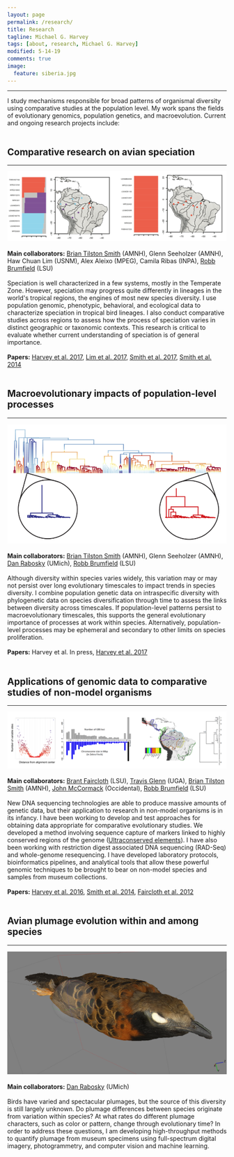 ```yaml
---
layout: page
permalink: /research/
title: Research
tagline: Michael G. Harvey
tags: [about, research, Michael G. Harvey]
modified: 5-14-19
comments: true
image:
  feature: siberia.jpg
---
```


***

I study mechanisms responsible for broad patterns of organismal diversity using comparative studies at the population level. My work spans the fields of evolutionary genomics, population genetics, and macroevolution. Current and ongoing research projects include:
<br><br>

## Comparative research on avian speciation
***

![structure!](/images/structure.png)
<br><br>
**Main collaborators:** <a href="https://briantilstonsmith.wordpress.com/" target="_blank">Brian Tilston Smith</a> (AMNH), Glenn Seeholzer (AMNH), Haw Chuan Lim (USNM), Alex Aleixo (MPEG), Camila Ribas (INPA), <a href="https://sites01.lsu.edu/faculty/brumfieldlab/" target="_blank">Robb Brumfield</a> (LSU)
<br><br>
Speciation is well characterized in a few systems, mostly in the Temperate Zone. However, speciation may progress quite differently in lineages in the world's tropical regions, the engines of most new species diversity. I use population genomic, phenotypic, behavioral, and ecological data to characterize speciation in tropical bird lineages. I also conduct comparative studies across regions to assess how the process of speciation varies in distinct geographic or taxonomic contexts. This research is critical to evaluate whether current understanding of speciation is of general importance. 
<br><br>
**Papers:** <a href="http://mgharvey.github.io/docs/Harveyetal2017b.pdf" target="_blank">Harvey et al. 2017</a>, <a href="http://mgharvey.github.io/docs/Limetal2017.pdf" target="_blank">Lim et al. 2017</a>, <a href="http://journals.plos.org/plosbiology/article?id=10.1371/journal.pbio.2001073" target="_blank">Smith et al. 2017</a>, <a href="http://mgharvey.github.io/docs/Smithetal2014b.pdf" target="_blank">Smith et al. 2014</a>
<br><br>

## Macroevolutionary impacts of population-level processes
***

![bamm!](/images/bamm.png)
<br><br>
**Main collaborators:** <a href="https://briantilstonsmith.wordpress.com/" target="_blank">Brian Tilston Smith</a> (AMNH), Glenn Seeholzer (AMNH), <a href="http://www.raboskylab.org/" target="_blank">Dan Rabosky</a> (UMich), <a href="https://sites01.lsu.edu/faculty/brumfieldlab/" target="_blank">Robb Brumfield</a> (LSU)
<br><br>
Although diversity within species varies widely, this variation may or may not persist over long evolutionary timescales to impact trends in species diversity. I combine population genetic data on intraspecific diversity with phylogenetic data on species diversification through time to assess the links between diversity across timescales. If population-level patterns persist to macroevolutionary timescales, this supports the general evolutionary importance of processes at work within species. Alternatively, population-level processes may be ephemeral and secondary to other limits on species proliferation.
<br><br>
**Papers:** Harvey et al. In press, <a href="http://mgharvey.github.io/docs/Harveyetal2017.pdf" target="_blank">Harvey et al. 2017</a>
<br><br>

## Applications of genomic data to comparative studies of non-model organisms
***

![genomics!](/images/genomics.png)
<br><br>
**Main collaborators:** <a href="http://faircloth-lab.org/" target="_blank">Brant Faircloth</a> (LSU), <a href="http://baddna.org/Welcome.html" target="_blank">Travis Glenn</a> (UGA), <a href="https://briantilstonsmith.wordpress.com/" target="_blank">Brian Tilston Smith</a> (AMNH), <a href="https://sites.oxy.edu/mccormack/" target="_blank">John McCormack</a> (Occidental), <a href="https://sites01.lsu.edu/faculty/brumfieldlab/" target="_blank">Robb Brumfield</a> (LSU)
<br><br>
New DNA sequencing technologies are able to produce massive amounts of genetic data, but their application to research in non-model organisms is in its infancy. I have been working to develop and test approaches for obtaining data appropriate for comparative evolutionary studies. We developed a method involving sequence capture of markers linked to highly conserved regions of the genome (<a href="http://www.ultraconserved.org" target="_blank">Ultraconserved elements</a>). I have also been working with restriction digest associated DNA sequencing (RAD-Seq) and whole-genome resequencing. I have developed laboratory protocols, bioinformatics pipelines, and analytical tools that allow these powerful genomic techniques to be brought to bear on non-model species and samples from museum collections.
<br><br>
**Papers:** <a href="http://mgharvey.github.io/docs/Harveyetal2016.pdf" target="_blank">Harvey et al. 2016</a>, <a href="http://mgharvey.github.io/docs/Smithetal2014.pdf" target="_blank">Smith et al. 2014</a>, <a href="http://mgharvey.github.io/docs/Fairclothetal2012.pdf" target="_blank">Faircloth et al. 2012</a>
<br><br>

## Avian plumage evolution within and among species
***

![plumage!](/images/photoscan.png)
<br><br>
**Main collaborators:** <a href="http://www.raboskylab.org/" target="_blank">Dan Rabosky</a> (UMich)
<br><br>
Birds have varied and spectacular plumages, but the source of this diversity is still largely unknown. Do plumage differences between species originate from variation within species? At what rates do different plumage characters, such as color or pattern, change through evolutionary time? In order to address these questions, I am developing high-throughput methods to quantify plumage from museum specimens using full-spectrum digital imagery, photogrammetry, and computer vision and machine learning. 


